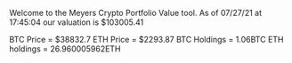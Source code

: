 Welcome to the Meyers Crypto Portfolio Value tool. 
As of 07/27/21 at 17:45:04 our valuation is $103005.41 

BTC Price = $38832.7
 ETH Price = $2293.87
BTC Holdings = 1.06BTC
 ETH holdings = 26.960005962ETH 
